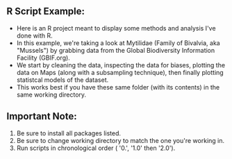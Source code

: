 R Script Example:
-
- Here is an R project meant to display some methods and analysis I've done with R. 
- In this example, we're taking a look at Mytilidae (Family of Bivalvia, aka "Mussels") by grabbing data from the Global Biodiversity Information Facility (GBIF.org).
- We start by cleaning the data, inspecting the data for biases, plotting the data on Maps (along with a subsampling technique), then finally plotting statistcal models of the dataset. 
- This works best if you have these same folder (with its contents) in the same working directory.


Important Note:
-
1. Be sure to install all packages listed.
2. Be sure to change working directory to match the one you're working in.
3. Run scripts in chronological order ( '0.', '1.0' then '2.0'). 
